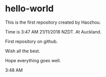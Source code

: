# hello-world
This is the first repository created by Haozhou.

Time is 3:47 AM 21/11/2018 NZDT. At Auckland.

First repository on github.

Wish all the best.

Hope everything goes well.

3:48 AM
